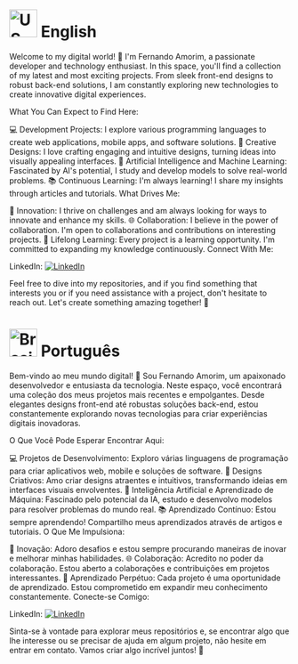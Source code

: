 # <img src="https://cdn-icons-png.flaticon.com/512/206/206626.png" alt="US" width="50" height="50" class="text-align: botton;"> English 
Welcome to my digital world! 👋 I'm Fernando Amorim, a passionate developer and technology enthusiast.
In this space, you'll find a collection of my latest and most exciting projects.
From sleek front-end designs to robust back-end solutions, I am constantly exploring new technologies to create innovative digital experiences.

What You Can Expect to Find Here:

💻 Development Projects: I explore various programming languages to create web applications, mobile apps, and software solutions.
🎨 Creative Designs: I love crafting engaging and intuitive designs, turning ideas into visually appealing interfaces.
🤖 Artificial Intelligence and Machine Learning: Fascinated by AI's potential, I study and develop models to solve real-world problems.
📚 Continuous Learning: I'm always learning! I share my insights through articles and tutorials.
What Drives Me:

🚀 Innovation: I thrive on challenges and am always looking for ways to innovate and enhance my skills.
🌐 Collaboration: I believe in the power of collaboration. I'm open to collaborations and contributions on interesting projects.
🌱 Lifelong Learning: Every project is a learning opportunity. I'm committed to expanding my knowledge continuously.
Connect With Me:

LinkedIn: [![LinkedIn](https://img.shields.io/badge/LinkedIn-Profile-blue?style=flat&logo=linkedin)](https://www.linkedin.com/in/fernando-gamorim/)

Feel free to dive into my repositories, and if you find something that interests you or if you need assistance with a project, don't hesitate to reach out. Let's create something amazing together! 🚀

# <img src="https://cdn-icons-png.flaticon.com/512/330/330430.png" alt="Brasil" width="50" height="50" class="text-align: botton;"> Português
Bem-vindo ao meu mundo digital! 👋 Sou Fernando Amorim, um apaixonado desenvolvedor e entusiasta da tecnologia. 
Neste espaço, você encontrará uma coleção dos meus projetos mais recentes e empolgantes. 
Desde elegantes designs front-end até robustas soluções back-end, estou constantemente explorando novas tecnologias para criar experiências digitais inovadoras.

O Que Você Pode Esperar Encontrar Aqui:

💻 Projetos de Desenvolvimento: Exploro várias linguagens de programação para criar aplicativos web, mobile e soluções de software.
🎨 Designs Criativos: Amo criar designs atraentes e intuitivos, transformando ideias em interfaces visuais envolventes.
🤖 Inteligência Artificial e Aprendizado de Máquina: Fascinado pelo potencial da IA, estudo e desenvolvo modelos para resolver problemas do mundo real.
📚 Aprendizado Contínuo: Estou sempre aprendendo! Compartilho meus aprendizados através de artigos e tutoriais.
O Que Me Impulsiona:

🚀 Inovação: Adoro desafios e estou sempre procurando maneiras de inovar e melhorar minhas habilidades.
🌐 Colaboração: Acredito no poder da colaboração. Estou aberto a colaborações e contribuições em projetos interessantes.
🌱 Aprendizado Perpétuo: Cada projeto é uma oportunidade de aprendizado. Estou comprometido em expandir meu conhecimento constantemente.
Conecte-se Comigo:

LinkedIn: [![LinkedIn](https://img.shields.io/badge/LinkedIn-Profile-blue?style=flat&logo=linkedin)](https://www.linkedin.com/in/fernando-gamorim/)

Sinta-se à vontade para explorar meus repositórios e, se encontrar algo que lhe interesse ou se precisar de ajuda em algum projeto, não hesite em entrar em contato. Vamos criar algo incrível juntos! 🚀
